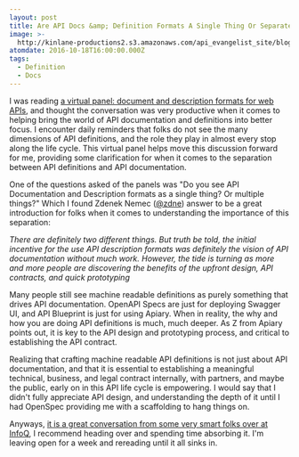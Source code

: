 ```yaml
---
layout: post
title: Are API Docs &amp; Definition Formats A Single Thing Or Separate?
image: >-
  http://kinlane-productions2.s3.amazonaws.com/api_evangelist_site/blog/bw_splitter.png
atomdate: 2016-10-18T16:00:00.000Z
tags:
  - Definition
  - Docs
---
```

I was reading [a virtual panel: document and description formats for web APIs](https://www.infoq.com/articles/document-description-formats-web-apis), and thought the conversation was very productive when it comes to helping bring the world of API documentation and definitions into better focus. I encounter daily reminders that folks do not see the many dimensions of API definitions, and the role they play in almost every stop along the life cycle. This virtual panel helps move this discussion forward for me, providing some clarification for when it comes to the separation between API definitions and API documentation.

One of the questions asked of the panels was "Do you see API Documentation and Description formats as a single thing? Or multiple things?" Which I found Zdenek Nemec ([@zdne](https://twitter.com/zdne)) answer to be a great introduction for folks when it comes to understanding the importance of this separation:

_There are definitely two different things. But truth be told, the initial incentive for the use API description formats was definitely the vision of API documentation without much work. However, the tide is turning as more and more people are discovering the benefits of the upfront design, API contracts, and quick prototyping_

Many people still see machine readable definitions as purely something that drives API documentation. OpenAPI Specs are just for deploying Swagger UI, and API Blueprint is just for using Apiary. When in reality, the why and how you are doing API definitions is much, much deeper. As Z from Apiary points out, it is key to the API design and prototyping process, and critical to establishing the API contract.

Realizing that crafting machine readable API definitions is not just about API documentation, and that it is essential to establishing a meaningful technical, business, and legal contract internally, with partners, and maybe the public, early on in this API life cycle is empowering. I would say that I didn't fully appreciate API design, and understanding the depth of it until I had OpenSpec providing me with a scaffolding to hang things on.

Anyways, [it is a great conversation from some very smart folks over at InfoQ](https://www.infoq.com/articles/document-description-formats-web-apis), I recommend heading over and spending time absorbing it. I'm leaving open for a week and rereading until it all sinks in.